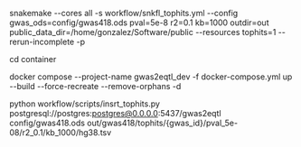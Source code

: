 snakemake --cores all -s workflow/snkfl_tophits.yml --config gwas_ods=config/gwas418.ods  pval=5e-8 r2=0.1 kb=1000 outdir=out public_data_dir=/home/gonzalez/Software/public --resources tophits=1 --rerun-incomplete -p

cd container

docker compose --project-name gwas2eqtl_dev -f docker-compose.yml up --build --force-recreate --remove-orphans -d

python workflow/scripts/insrt_tophits.py postgresql://postgres:postgres@0.0.0.0:5437/gwas2eqtl config/gwas418.ods  out/gwas418/tophits/{gwas_id}/pval_5e-08/r2_0.1/kb_1000/hg38.tsv

